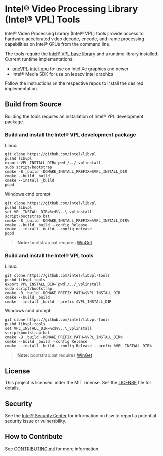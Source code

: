 # Intel® Video Processing Library (Intel® VPL) Tools

Intel® Video Processing Library (Intel® VPL) tools provide access to hardware
accelerated video decode, encode, and frame processing capabilities on Intel®
GPUs from the command line.

The tools require the [Intel® VPL base library](https://github.com/intel/libvpl)
and a runtime library installed. Current runtime implementations:

- [oneVPL-intel-gpu](https://github.com/intel/libvpl-intel-gpu) for use on
  Intel Xe graphics and newer
- [Intel® Media SDK](https://github.com/Intel-Media-SDK/MediaSDK) for use on legacy
  Intel graphics

Follow the instructions on the respective repos to install the desired
implementation.

## Build from Source

Building the tools requires an installation of Intel® VPL development package.

### Build and install the Intel® VPL development package

Linux:
```
git clone https://github.com/intel/libvpl
pushd libvpl
export VPL_INSTALL_DIR=`pwd`/../_vplinstall
sudo script/bootstrap
cmake -B _build -DCMAKE_INSTALL_PREFIX=$VPL_INSTALL_DIR
cmake --build _build
cmake --install _build
popd
```

Windows cmd prompt:
```
git clone https://github.com/intel/libvpl
pushd libvpl
set VPL_INSTALL_DIR=%cd%\..\_vplinstall
script\bootstrap.bat
cmake -B _build -DCMAKE_INSTALL_PREFIX=%VPL_INSTALL_DIR%
cmake --build _build --config Release
cmake --install _build --config Release
popd
```
> **Note:** bootstrap.bat requires [WinGet](https://github.com/microsoft/winget-cli)

### Build and install the Intel® VPL tools

Linux:
```
git clone https://github.com/intel/libvpl-tools
pushd libvpl-tools
export VPL_INSTALL_DIR=`pwd`/../_vplinstall
sudo script/bootstrap
cmake -B _build -DCMAKE_PREFIX_PATH=$VPL_INSTALL_DIR
cmake --build _build
cmake --install _build --prefix $VPL_INSTALL_DIR
```

Windows cmd prompt:
```
git clone https://github.com/intel/libvpl-tools
pushd libvpl-tools
set VPL_INSTALL_DIR=%cd%\..\_vplinstall
script\bootstrap.bat
cmake -B _build -DCMAKE_PREFIX_PATH=%VPL_INSTALL_DIR%
cmake --build _build --config Release
cmake --install _build --config Release --prefix %VPL_INSTALL_DIR%
```
> **Note:** bootstrap.bat requires [WinGet](https://github.com/microsoft/winget-cli)

## License

This project is licensed under the MIT License. See the [LICENSE](LICENSE) file
for details.

## Security

See the [Intel® Security
Center](https://www.intel.com/content/www/us/en/security-center/default.html)
for information on how to report a potential security issue or vulnerability.

## How to Contribute

See [CONTRIBUTING.md](CONTRIBUTING.md) for more information.
